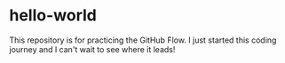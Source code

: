 # hello-world
This repository is for practicing the GitHub Flow.
I just started this coding journey and I can't wait to see where it leads!

